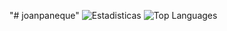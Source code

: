 "# joanpaneque" 
![Estadisticas](https://github-readme-stats.vercel.app/api?username=joanpaneque&show_icons=true) ![Top Languages](https://github-readme-stats.vercel.app/api/top-langs/?username=joanpaneque&langs_count=6&layout=compact)
